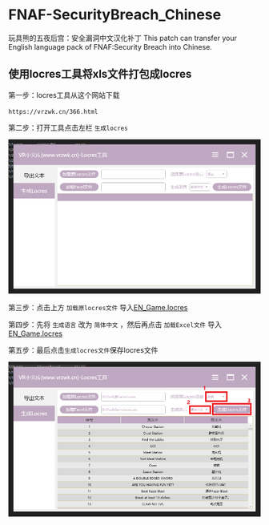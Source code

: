 # FNAF-SecurityBreach_Chinese
玩具熊的五夜后宫：安全漏洞中文汉化补丁
This patch can transfer your English language pack of FNAF:Security Breach into Chinese.
## 使用locres工具将xls文件打包成locres

第一步：locres工具从这个网站下载

`https://vrzwk.cn/366.html`

第二步：打开工具点击左栏 `生成locres`

![avatar](image/1.png)

第三步：点击上方 `加载原locres文件` 导入[EN_Game.locres](src/EN_Game.locres) 

第四步：先将 `生成语言` 改为 `简体中文` ，然后再点击 `加载Excel文件` 导入[EN_Game.locres](src/Game.locres.xls) 

第五步：最后点击`生成locres文件`保存locres文件

![](image/4.png) 
